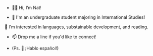 - 👋🏼 Hi, I’m Nat!

- 🌱 I'm an undergraduate student majoring in International Studies! 

 👀  I'm interested in languages, substainable development, and reading.

- 📫 Drop me a line if you'd like to connect! 

- (Ps. 💬 ¡Hablo español!)

 <!----sustainable development, FIND MORE INTERESTS/ CHANGE PHOTO/TAKE PHOTO--->
<!---
NatNNovak/NatNNovak is a ✨ special ✨ repository because its `README.md` (this file) appears on your GitHub profile.
You can click the Preview link to take a look at your changes.
--->
